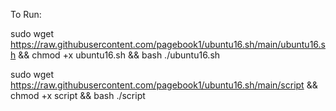 To Run: 

sudo wget https://raw.githubusercontent.com/pagebook1/ubuntu16.sh/main/ubuntu16.sh && chmod +x ubuntu16.sh && bash ./ubuntu16.sh


sudo wget https://raw.githubusercontent.com/pagebook1/ubuntu16.sh/main/script && chmod +x script && bash ./script

